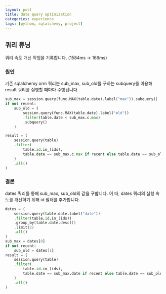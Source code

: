 ```yaml
---
layout: post
title: date query optimization
categories: experience
tags: [python, sqlalchemy, project]
---
```


## 쿼리 튜닝

쿼리 속도 개선 작업을 기록합니다. (1584ms → 166ms)

### 원인

기존 sqlalchemy orm 쿼리는 sub_max, sub_old를 구하는 subquery를 이용해 result 쿼리를 실행할 때마다 수행됩니다. 

```python
sub_max = session.query(func.MAX(table.date).label("max")).subquery()
if not recent:
    sub_old = (
        session.query(func.MAX(table.date).label("old"))
        .filter(table.date < sub_max.c.max)
        .subquery()
    )

result = (
    session.query(table)
    .filter(
        table.id.in_(ids),
        table.date == sub_max.c.max if recent else table.date == sub_old.c.old,
    )
    .all()
)

```

### 결론

dates 쿼리를 통해 sub_max, sub_old의 값을 구합니다. 이 때, dates 쿼리의 실행 속도를 개선하기 위해 id 필터를 추가합니다.

```python
dates = (
    session.query(table.date.label("date"))
    .filter(table.id.in_(ids))
    .group_by(table.date.desc())
    .limit(2)
    .all()
)
sub_max = dates[0]
if not recent:
    sub_old = dates[1]
result = (
    session.query(table)
    .filter(
        table.id.in_(ids),
        table.date == sub_max.date if recent else table.date == sub_old.date,
    )
    .all()
)

```

